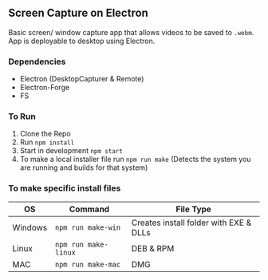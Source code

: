 ## Screen Capture on Electron

Basic screen/ window capture app that allows videos to be saved to `.webm`. <br/>
App is deployable to desktop using Electron.

### Dependencies

- Electron (DesktopCapturer & Remote)
- Electron-Forge
- FS

### To Run

1. Clone the Repo
2. Run `npm install`
3. Start in development `npm start`
4. To make a local installer file run `npm run make` (Detects the system you are running and builds for that system)

### To make specific install files

| OS      | Command              | File Type                              |
| ------- | -------------------- | -------------------------------------- |
| Windows | `npm run make-win`   | Creates install folder with EXE & DLLs |
| Linux   | `npm run make-linux` | DEB & RPM                              |
| MAC     | `npm run make-mac`   | DMG                                    |
